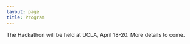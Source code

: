 ```yaml
---
layout: page
title: Program
---
```

The Hackathon will be held at UCLA, April 18-20.
More details to come.
<!--
Please note that all times are in **Eastern Time (ET)**.

### Thursday, March 7

This section of the event will take place at the venue of the [NDN Community Meeting, 2024](https://www.nist.gov/news-events/events/ndncomm2024).

National Cybersecurity Center of Excellence (NCCoE) <br/>
9700 Great Seneca Highway, <br/>
Rockville, MD 20850

{:.table-condensed .table-striped .table-hover .program}

13:10 - 13:40 | Opening remarks, project pitches, team formation

### Friday, March 8

Building 101 - Lecture Room D, <br/>
National Institute of Standards and Technology (NIST), <br/>
100 Bureau Drive, <br/>
Gaithersburg, Maryland

No breakfast will be served at the venue. Please eat before arriving. <br/>
Coffee and some snacks will be available in the morning.

**Important: You must bring valid identification for entry to the building.** <br/>
**For Non-US Citizens**:  Please have your valid passport for photo identification. <br/>
**For US Permanent Residents**: Please have your green card for photo identification. <br/>
**For US Citizens**: Please have your state-issued driver's license.

NIST also accepts other forms of federally issued identification in lieu of a state-issued driver's license, such as a valid passport, passport card, DOD's Common Access Card (CAC), Veterans ID, Federal Agency HSPD-12 IDs, and Military Dependents ID.

{:.table-condensed .table-striped .table-hover .program}
9:00 - 12:30 | Hacking
12:30 - 13:30 | Lunch (provided)
13:30 - 17:00 | Hacking

### Saturday, March 9

Holiday Inn Gaithersburg, <br/>
Two Montgomery Village Ave, <br/>
Gaithersburg, MD 20879

Lunch will not be available at the venue for this day. <br/>
As a result, the time for lunch has been extended to account for travel time.

{:.table-condensed .table-striped .table-hover .program}

09:00 - 13:00 | Hacking
13:00 - 14:30 | Lunch
14:30 - 15:30 | Final presentations / demos, and closing remarks
-->
